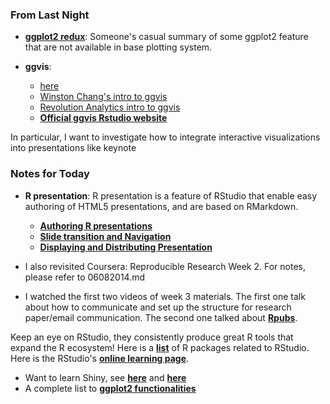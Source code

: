 
### From Last Night

* [**ggplot2 redux**](http://rpubs.com/fawda123/ggpres_102): Someone's casual summary of some ggplot2 feature that are not available in base plotting system.

* **ggvis**:
	* [here](http://jackman.stanford.edu/blog/?p=2892)
	* [Winston Chang's intro to ggvis](http://datascience.la/winston-chang-interactive-graphics-with-ggvis-user-2014/)
	* [Revolution Analytics intro to ggvis](http://blog.revolutionanalytics.com/2014/06/interactive-web-ready-ggplot2-style-graphics-with-ggvis.html)
	* [**Official ggvis Rstudio website**](http://ggvis.rstudio.com/)

In particular, I want to investigate how to integrate interactive visualizations into presentations like keynote

### Notes for Today

* **R presentation**: R presentation is a feature of RStudio that enable easy authoring of HTML5 presentations, and are based on RMarkdown.
	* [**Authoring R presentations**](https://support.rstudio.com/hc/en-us/articles/200486468-Authoring-R-Presentations)
	* [**Slide transition and Navigation**](https://support.rstudio.com/hc/en-us/articles/200714013-Slide-Transitions-and-Navigation)
	* [**Displaying and Distributing Presentation**](https://support.rstudio.com/hc/en-us/articles/200714023-Displaying-and-Distributing-Presentations)

* I also revisited Coursera: Reproducible Research Week 2. For notes, please refer to 06082014.md

* I watched the first two videos of week 3 materials. The first one talk about how to communicate and set up the structure for research paper/email communication. The second one talked about [**Rpubs**](https://rpubs.com/).

Keep an eye on RStudio, they consistently produce great R tools that expand the R ecosystem! Here is a [**list**](http://www.rstudio.com/products/rpackages/) of R packages related to RStudio. Here is the RStudio's [**online learning page**](http://www.rstudio.com/resources/training/online-learning/#Markdown).

* Want to learn Shiny, see [**here**](http://shiny.rstudio.com/) and [**here**](http://shiny.rstudio.com/articles/)
* A complete list to [**ggplot2 functionalities**](http://docs.ggplot2.org/current/)